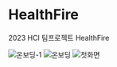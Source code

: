 # HealthFire
2023 HCI 팀프로젝트 HealthFire

![온보딩-1](https://user-images.githubusercontent.com/81336710/235468558-0190ba45-c83f-4e98-abea-de538291b9a1.png)
![온보딩](https://user-images.githubusercontent.com/81336710/235468557-5d4b3ac3-efaa-4830-a75c-8eebf54a82c3.png)
![첫화면](https://user-images.githubusercontent.com/81336710/235468560-11312e75-4ddc-46ba-bee9-1a6ecce46995.png)
